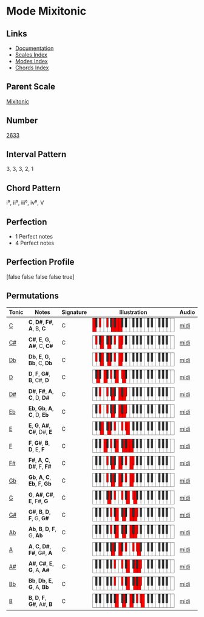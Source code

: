 # Mode Mixitonic

## Links

- [Documentation](index.md)
- [Scales Index](Scales.md)
- [Modes Index](Modes.md)
- [Chords Index](Chords.md)

## Parent Scale

[Mixitonic](ScaleMixitonic.md)

## Number

[2633](https://ianring.com/musictheory/scales/2633)

## Interval Pattern

3, 3, 3, 2, 1

## Chord Pattern

i⁰, ii⁰, iii⁰, iv⁰, V

## Perfection

- 1 Perfect notes
- 4 Perfect notes

## Perfection Profile

[false false false false true]

## Permutations

| Tonic | Notes | Signature | Illustration | Audio |
|-------|-------|-----------|--------------|-------|
| [C](ModeCNaturalMixitonic.md) | **C**, **D#**, **F#**, **A**, B, **C** | C | ![CNaturalMixitonic](ModeCNaturalMixitonic.png) | [midi](https://github.com/edipermadi/music/blob/main/docs/ModeCNaturalMixitonic.mid?raw=true) |
| [C#](ModeCSharpMixitonic.md) | **C#**, **E**, **G**, **A#**, C, **C#** | C | ![CSharpMixitonic](ModeCSharpMixitonic.png) | [midi](https://github.com/edipermadi/music/blob/main/docs/ModeCSharpMixitonic.mid?raw=true) |
| [Db](ModeDFlatMixitonic.md) | **Db**, **E**, **G**, **Bb**, C, **Db** | C | ![DFlatMixitonic](ModeDFlatMixitonic.png) | [midi](https://github.com/edipermadi/music/blob/main/docs/ModeDFlatMixitonic.mid?raw=true) |
| [D](ModeDNaturalMixitonic.md) | **D**, **F**, **G#**, **B**, C#, **D** | C | ![DNaturalMixitonic](ModeDNaturalMixitonic.png) | [midi](https://github.com/edipermadi/music/blob/main/docs/ModeDNaturalMixitonic.mid?raw=true) |
| [D#](ModeDSharpMixitonic.md) | **D#**, **F#**, **A**, **C**, D, **D#** | C | ![DSharpMixitonic](ModeDSharpMixitonic.png) | [midi](https://github.com/edipermadi/music/blob/main/docs/ModeDSharpMixitonic.mid?raw=true) |
| [Eb](ModeEFlatMixitonic.md) | **Eb**, **Gb**, **A**, **C**, D, **Eb** | C | ![EFlatMixitonic](ModeEFlatMixitonic.png) | [midi](https://github.com/edipermadi/music/blob/main/docs/ModeEFlatMixitonic.mid?raw=true) |
| [E](ModeENaturalMixitonic.md) | **E**, **G**, **A#**, **C#**, D#, **E** | C | ![ENaturalMixitonic](ModeENaturalMixitonic.png) | [midi](https://github.com/edipermadi/music/blob/main/docs/ModeENaturalMixitonic.mid?raw=true) |
| [F](ModeFNaturalMixitonic.md) | **F**, **G#**, **B**, **D**, E, **F** | C | ![FNaturalMixitonic](ModeFNaturalMixitonic.png) | [midi](https://github.com/edipermadi/music/blob/main/docs/ModeFNaturalMixitonic.mid?raw=true) |
| [F#](ModeFSharpMixitonic.md) | **F#**, **A**, **C**, **D#**, F, **F#** | C | ![FSharpMixitonic](ModeFSharpMixitonic.png) | [midi](https://github.com/edipermadi/music/blob/main/docs/ModeFSharpMixitonic.mid?raw=true) |
| [Gb](ModeGFlatMixitonic.md) | **Gb**, **A**, **C**, **Eb**, F, **Gb** | C | ![GFlatMixitonic](ModeGFlatMixitonic.png) | [midi](https://github.com/edipermadi/music/blob/main/docs/ModeGFlatMixitonic.mid?raw=true) |
| [G](ModeGNaturalMixitonic.md) | **G**, **A#**, **C#**, **E**, F#, **G** | C | ![GNaturalMixitonic](ModeGNaturalMixitonic.png) | [midi](https://github.com/edipermadi/music/blob/main/docs/ModeGNaturalMixitonic.mid?raw=true) |
| [G#](ModeGSharpMixitonic.md) | **G#**, **B**, **D**, **F**, G, **G#** | C | ![GSharpMixitonic](ModeGSharpMixitonic.png) | [midi](https://github.com/edipermadi/music/blob/main/docs/ModeGSharpMixitonic.mid?raw=true) |
| [Ab](ModeAFlatMixitonic.md) | **Ab**, **B**, **D**, **F**, G, **Ab** | C | ![AFlatMixitonic](ModeAFlatMixitonic.png) | [midi](https://github.com/edipermadi/music/blob/main/docs/ModeAFlatMixitonic.mid?raw=true) |
| [A](ModeANaturalMixitonic.md) | **A**, **C**, **D#**, **F#**, G#, **A** | C | ![ANaturalMixitonic](ModeANaturalMixitonic.png) | [midi](https://github.com/edipermadi/music/blob/main/docs/ModeANaturalMixitonic.mid?raw=true) |
| [A#](ModeASharpMixitonic.md) | **A#**, **C#**, **E**, **G**, A, **A#** | C | ![ASharpMixitonic](ModeASharpMixitonic.png) | [midi](https://github.com/edipermadi/music/blob/main/docs/ModeASharpMixitonic.mid?raw=true) |
| [Bb](ModeBFlatMixitonic.md) | **Bb**, **Db**, **E**, **G**, A, **Bb** | C | ![BFlatMixitonic](ModeBFlatMixitonic.png) | [midi](https://github.com/edipermadi/music/blob/main/docs/ModeBFlatMixitonic.mid?raw=true) |
| [B](ModeBNaturalMixitonic.md) | **B**, **D**, **F**, **G#**, A#, **B** | C | ![BNaturalMixitonic](ModeBNaturalMixitonic.png) | [midi](https://github.com/edipermadi/music/blob/main/docs/ModeBNaturalMixitonic.mid?raw=true) |
